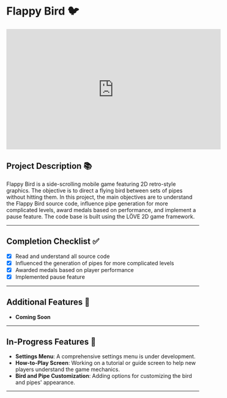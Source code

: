 # Flappy Bird 🐦

<iframe width="560" height="315" src="https://www.youtube.com/embed/WDggad8ArJ8?si=RbVcu5PCDSOiigHf" title="YouTube video player" frameborder="0" allow="accelerometer; autoplay; clipboard-write; encrypted-media; gyroscope; picture-in-picture; web-share" allowfullscreen></iframe>

## Project Description 📚
Flappy Bird is a side-scrolling mobile game featuring 2D retro-style graphics. The objective is to direct a flying bird between sets of pipes without hitting them. In this project, the main objectives are to understand the Flappy Bird source code, influence pipe generation for more complicated levels, award medals based on performance, and implement a pause feature. The code base is built using the LÖVE 2D game framework.

---

## Completion Checklist ✅
- [x] Read and understand all source code
- [x] Influenced the generation of pipes for more complicated levels
- [x] Awarded medals based on player performance
- [x] Implemented pause feature

---

## Additional Features 🌟
- **Coming Soon**

---

## In-Progress Features 🚧
- **Settings Menu**: A comprehensive settings menu is under development.
- **How-to-Play Screen**: Working on a tutorial or guide screen to help new players understand the game mechanics.
- **Bird and Pipe Customization**: Adding options for customizing the bird and pipes' appearance.

---
